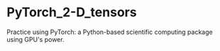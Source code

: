 # PyTorch_2-D_tensors
Practice using PyTorch: a Python-based scientific computing package using GPU's power.

